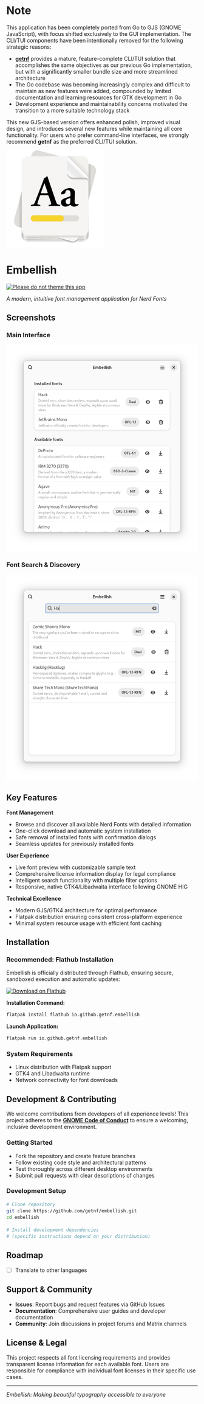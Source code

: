 # Note

This application has been completely ported from Go to GJS (GNOME JavaScript), with focus shifted exclusively to the GUI implementation. The CLI/TUI components have been intentionally removed for the following strategic reasons:

- **[getnf](https://github.com/getnf/getnf.git)** provides a mature, feature-complete CLI/TUI solution that accomplishes the same objectives as our previous Go implementation, but with a significantly smaller bundle size and more streamlined architecture
- The Go codebase was becoming increasingly complex and difficult to maintain as new features were added, compounded by limited documentation and learning resources for GTK development in Go
- Development experience and maintainability concerns motivated the transition to a more suitable technology stack

This new GJS-based version offers enhanced polish, improved visual design, and introduces several new features while maintaining all core functionality. For users who prefer command-line interfaces, we strongly recommend **getnf** as the preferred CLI/TUI solution.

![Embellish Application Icon](/data/icons/io.github.getnf.embellish.svg)

# Embellish

[![Please do not theme this app](https://stopthemingmy.app/badge.svg)](https://stopthemingmy.app)

*A modern, intuitive font management application for Nerd Fonts*

## Screenshots

### Main Interface
![Main application interface showcasing the clean, modern design](/data/screenshots/main-page.png)

### Font Search & Discovery
![Advanced font search functionality with real-time filtering](/data/screenshots/search-page.png)

## Key Features

**Font Management**
- Browse and discover all available Nerd Fonts with detailed information
- One-click download and automatic system installation
- Safe removal of installed fonts with confirmation dialogs
- Seamless updates for previously installed fonts

**User Experience**
- Live font preview with customizable sample text
- Comprehensive license information display for legal compliance
- Intelligent search functionality with multiple filter options
- Responsive, native GTK4/Libadwaita interface following GNOME HIG

**Technical Excellence**
- Modern GJS/GTK4 architecture for optimal performance
- Flatpak distribution ensuring consistent cross-platform experience
- Minimal system resource usage with efficient font caching

## Installation

### Recommended: Flathub Installation

Embellish is officially distributed through Flathub, ensuring secure, sandboxed execution and automatic updates:

[<img width="240" alt="Download on Flathub" src="https://flathub.org/api/badge?svg&locale=en"/>](https://flathub.org/apps/io.github.getnf.embellish)

**Installation Command:**
```bash
flatpak install flathub io.github.getnf.embellish
```

**Launch Application:**
```bash
flatpak run io.github.getnf.embellish
```

### System Requirements
- Linux distribution with Flatpak support
- GTK4 and Libadwaita runtime
- Network connectivity for font downloads

## Development & Contributing

We welcome contributions from developers of all experience levels! This project adheres to the **[GNOME Code of Conduct](https://conduct.gnome.org)** to ensure a welcoming, inclusive development environment.

### Getting Started
- Fork the repository and create feature branches
- Follow existing code style and architectural patterns
- Test thoroughly across different desktop environments
- Submit pull requests with clear descriptions of changes

### Development Setup
```bash
# Clone repository
git clone https://github.com/getnf/embellish.git
cd embellish

# Install development dependencies
# (specific instructions depend on your distribution)
```

## Roadmap
- [ ] Translate to other languages

## Support & Community

- **Issues**: Report bugs and request features via GitHub Issues
- **Documentation**: Comprehensive user guides and developer documentation
- **Community**: Join discussions in project forums and Matrix channels

## License & Legal

This project respects all font licensing requirements and provides transparent license information for each available font. Users are responsible for compliance with individual font licenses in their specific use cases.

---

*Embellish: Making beautiful typography accessible to everyone*
